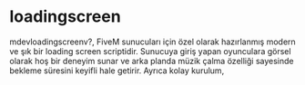 # loadingscreen
mdevloadingscreenv?, FiveM sunucuları için özel olarak hazırlanmış modern ve şık bir loading screen scriptidir. Sunucuya giriş yapan oyunculara görsel olarak hoş bir deneyim sunar ve arka planda müzik çalma özelliği sayesinde bekleme süresini keyifli hale getirir. Ayrıca kolay kurulum, 
